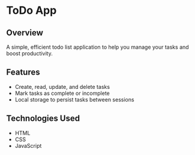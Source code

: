 # ToDo App

## Overview

A simple, efficient todo list application to help you manage your tasks and boost productivity.

## Features

- Create, read, update, and delete tasks
- Mark tasks as complete or incomplete
- Local storage to persist tasks between sessions

## Technologies Used
- HTML
- CSS
- JavaScript
